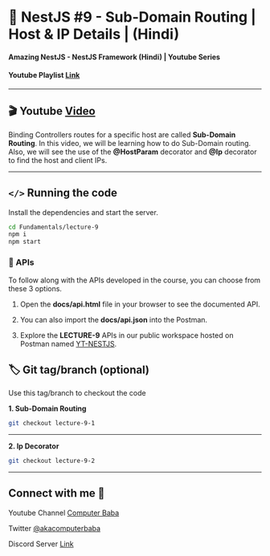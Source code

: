# 📖 NestJS #9 - Sub-Domain Routing | Host & IP Details | (Hindi)

#### Amazing NestJS - NestJS Framework (Hindi) | Youtube Series

#### Youtube Playlist [Link](https://bit.ly/3titPk3)

---

## 🎬 Youtube [Video](https://youtu.be/Xz6PYknwnJs)

Binding Controllers routes for a specific host are called **Sub-Domain Routing**. In this video, we will be learning how to do Sub-Domain routing. Also, we will see the use of the **@HostParam** decorator and **@Ip** decorator to find the host and client IPs.


---

## `</>` Running the code

Install the dependencies and start the server.

```sh
cd Fundamentals/lecture-9
npm i
npm start
```

### 📝 APIs

To follow along with the APIs developed in the course, you can choose from these 3 options.

1. Open the **docs/api.html** file in your browser to see the documented API.

2. You can also import the **docs/api.json** into the Postman.

3. Explore the **LECTURE-9** APIs in our public workspace hosted on Postman named
   [YT-NESTJS](https://bit.ly/3wJJKK6).

## 🏷️ Git tag/branch (optional)

Use this tag/branch to checkout the code

**1. Sub-Domain Routing**

```sh
git checkout lecture-9-1
```

---

**2. Ip Decorator**

```sh
git checkout lecture-9-2
```

---

## Connect with me 👋

Youtube Channel [Computer Baba](https://www.youtube.com/c/ComputerBabaOfficial)

Twitter [@akacomputerbaba](https://twitter.com/akacomputerbaba)

Discord Server [Link](https://discord.gg/9V4VTDM)
